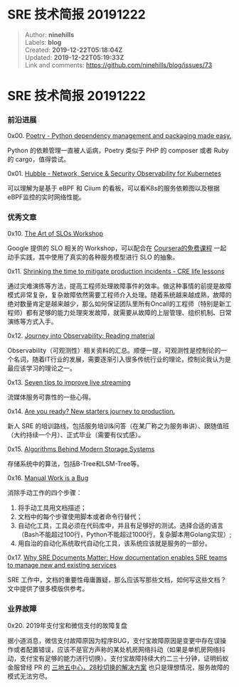 # SRE 技术简报 20191222

> Author: **ninehills**  
> Labels: **blog**  
> Created: **2019-12-22T05:18:04Z**  
> Updated: **2019-12-22T05:19:33Z**  
> Link and comments: <https://github.com/ninehills/blog/issues/73>  


# SRE 技术简报 20191222

### 前沿进展

0x00. [Poetry - Python dependency management and packaging made easy.](https://github.com/python-poetry/poetry)

Python 的依赖管理一直被人诟病，Poetry 类似于 PHP 的 composer 或者 Ruby 的 cargo，值得尝试。

0x01. [Hubble - Network, Service & Security Observability for Kubernetes](https://github.com/cilium/hubble)

可以理解为是基于 eBPF 和 Ciium 的看板，可以看K8s的服务依赖图以及根据eBPF监控的实时网络性能。

### 优秀文章

0x10. [The Art of SLOs Workshop](https://landing.google.com/sre/resources/practicesandprocesses/art-of-slos/)

Google 提供的 SLO 相关的 Workshop，可以配合在 [Coursera的免费课程](https://www.coursera.org/learn/site-reliability-engineering-slos) 一起动手实践，其中使用了真实的各种服务模型进行 SLO 的抽象。

0x11. [Shrinking the time to mitigate production incidents - CRE life lessons](https://cloud.google.com/blog/products/management-tools/shrinking-the-time-to-mitigate-production-incidents)

通过灾难演练等方法，提高工程师处理故障事件的效率。做这种事情的前提是故障模式非常复杂，复杂故障依然需要工程师介入处理。随着系统越来越成熟，故障的绝对数量肯定是越来越少，那么如何保证团队里所有Oncall的工程师（特别是新工程师）都有足够的能力处理突发故障，就需要从故障的上层管理、组织机制、日常演练等方式入手。

0x12. [Journey into Observability: Reading material](https://mads-hartmann.com/sre/2019/08/04/journey-into-observability-reading-material.html)

Observability（可观测性）相关资料的汇总。顺便一提，可观测性是控制论的一个名词，随着IT行业的发展，需要逐渐引入很多传统行业的理论，控制论我认为是最应该学习的理论之一。

0x13. [Seven tips to improve live streaming](https://www.fastly.com/blog/7-tips-live-streaming)

流媒体服务可靠性的一些心得。

0x14. [Are you ready? New starters journey to production.](https://medium.com/glasswall-engineering/are-you-ready-new-starters-journey-to-production-bcf0f7e30ac2)

新人 SRE 的培训路线，包括服务培训&问答（在某厂称之为服务串讲）、跟随值班（大约持续一个月）、正式毕业（需要有仪式感）。

0x15. [Algorithms Behind Modern Storage Systems](https://queue.acm.org/detail.cfm?id=3220266)

存储系统中的算法，包括B-Tree和LSM-Tree等。

0x16. [Manual Work is a Bug](https://queue.acm.org/detail.cfm?id=3197520)

消除手动工作的四个步骤：

1. 将手动工具用文档描述；
2. 文档中的每个步骤使用脚本或者命令行替代；
3. 自动化工具，工具必须在代码库中，并且有足够好的测试。选择合适的语言（Bash不能超过100行，Python不能超过1000行，复杂脚本用Golang实现）;
4. 用自治的自动化系统取代自动化工具，该系统应该就是服务的一部分。

0x17. [Why SRE Documents Matter:  How documentation enables SRE teams to manage new and existing services](https://queue.acm.org/detail.cfm?id=3283589)

SRE 工作中，文档的重要性毋庸置疑，那么应该写那些文档，如何写这些文档？文中提供了很多模版供参考。

### 业界故障

0x20. 2019年支付宝和微信支付的故障复盘

据小道消息，微信支付故障原因为程序BUG，支付宝故障原因是变更中存在误操作或者配置错误，应该不是官方声称的某处机房网络抖动（如果是单机房网络抖动，支付宝有足够的能力进行切换）。支付宝故障持续大约二三十分钟，证明蚂蚁金服曾经 PR 的 [三地五中心，28秒切换的解决方案](https://www.infoq.cn/article/kihSqp_twV16tiiPa1LO) 也只是理想情况，服务故障的模式无法穷尽。